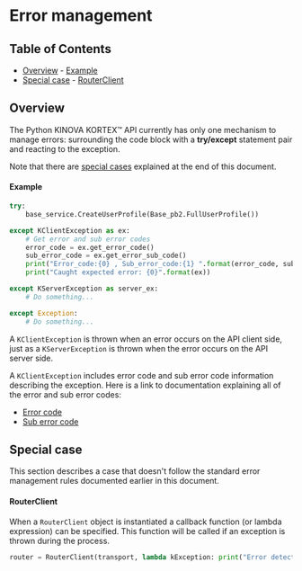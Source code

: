 <!--
* KINOVA (R) KORTEX (TM)
*
* Copyright (c) 2019 Kinova inc. All rights reserved.
*
* This software may be modified and distributed
* under the terms of the BSD 3-Clause license.
*
* Refer to the LICENSE file for details.
*
-->

<h1>Error management</h1>

<h2>Table of Contents</h2>

<!-- TOC -->

- [Overview](#overview)
		- [Example](#example)
- [Special case](#special-case)
		- [RouterClient](#routerclient)

<!-- /TOC -->

<a id="markdown-overview" name="overview"></a>
## Overview
The Python KINOVA KORTEX™ API currently has only one mechanism to manage errors: surrounding the code block with a **try/except** statement pair and reacting to the exception.


Note that there are [special cases](#special-cases) explained at the end of this document.

<a id="markdown-exception-example" name="exception-example"></a>
#### Example

```python
try:
	base_service.CreateUserProfile(Base_pb2.FullUserProfile())

except KClientException as ex:
	# Get error and sub error codes
	error_code = ex.get_error_code()
	sub_error_code = ex.get_error_sub_code()
	print("Error_code:{0} , Sub_error_code:{1} ".format(error_code, sub_error_code))
	print("Caught expected error: {0}".format(ex))

except KServerException as server_ex:
	# Do something...

except Exception:
	# Do something...
```
A `KClientException` is thrown when an error occurs on the API client side, just as a `KServerException` is thrown when the error occurs on the API server side.

A `KClientException` includes error code and sub error code information describing the exception. Here is a link to documentation explaining all of the error and sub error codes:

- [Error code](https://github.com/Kinovarobotics/kortex/blob/master/api_python/doc/markdown/enums/Api/ErrorCodes.md)
- [Sub error code](https://github.com/Kinovarobotics/kortex/blob/master/api_python/doc/markdown/enums/Api/SubErrorCodes.md)

<a id="markdown-special-cases" name="special-cases"></a>
## Special case
This section describes a case that doesn't follow the standard error management rules documented earlier in this document.

<a id="markdown-special-router-client" name="special-router-client"></a>
#### RouterClient
When a `RouterClient` object is instantiated a callback function (or lambda expression) can be specified. This function will be called if an exception is thrown during the process.
```python
router = RouterClient(transport, lambda kException: print("Error detected: {}".format(kException)))
```
